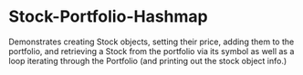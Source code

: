 # Stock-Portfolio-Hashmap
Demonstrates creating Stock objects, setting their price, adding them to the portfolio, and retrieving a Stock from the portfolio via its symbol as well as a loop iterating through the Portfolio (and printing out the stock object info.)
